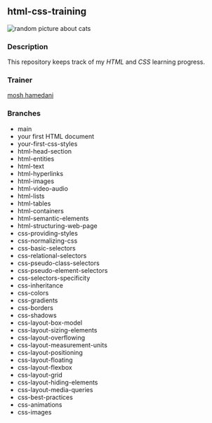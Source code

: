 ## html-css-training

![random picture about cats](https://picsum.photos/200/300)

### Description

This repository keeps track of my _HTML_ and _CSS_ learning progress.

### Trainer

[mosh hamedani](http://bit.ly/3Uul0zK)

### Branches

- main
- your first HTML document
- your-first-css-styles
- html-head-section
- html-entities
- html-text
- html-hyperlinks
- html-images
- html-video-audio
- html-lists
- html-tables
- html-containers
- html-semantic-elements
- html-structuring-web-page
- css-providing-styles
- css-normalizing-css
- css-basic-selectors
- css-relational-selectors
- css-pseudo-class-selectors
- css-pseudo-element-selectors
- css-selectors-specificity
- css-inheritance
- css-colors
- css-gradients
- css-borders
- css-shadows
- css-layout-box-model
- css-layout-sizing-elements
- css-layout-overflowing
- css-layout-measurement-units
- css-layout-positioning
- css-layout-floating
- css-layout-flexbox
- css-layout-grid
- css-layout-hiding-elements
- css-layout-media-queries
- css-best-practices
- css-animations
- css-images
